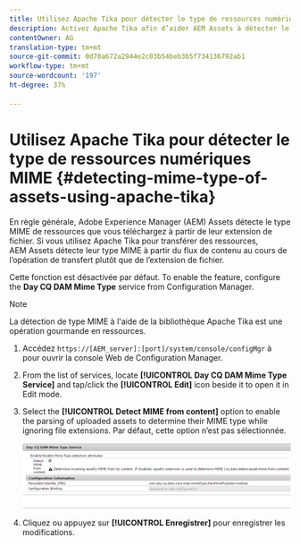 ```yaml
---
title: Utilisez Apache Tika pour détecter le type de ressources numériques MIME
description: Activez Apache Tika afin d’aider AEM Assets à détecter le type MIME des ressources à partir du flux de contenu pendant l’opération de téléchargement au lieu de l’extension de fichier.
contentOwner: AG
translation-type: tm+mt
source-git-commit: 0d70a672a2944e2c03b54beb3b5f734136792ab1
workflow-type: tm+mt
source-wordcount: '197'
ht-degree: 37%

---
```



# Utilisez Apache Tika pour détecter le type de ressources numériques MIME {#detecting-mime-type-of-assets-using-apache-tika}

En règle générale, Adobe Experience Manager (AEM) Assets détecte le type MIME de ressources que vous téléchargez à partir de leur extension de fichier. Si vous utilisez Apache Tika pour transférer des ressources, AEM Assets détecte leur type MIME à partir du flux de contenu au cours de l’opération de transfert plutôt que de l’extension de fichier.

Cette fonction est désactivée par défaut. To enable the feature, configure the **Day CQ DAM Mime Type** service from Configuration Manager.

>[!NOTE]
>
>La détection de type MIME à l&#39;aide de la bibliothèque Apache Tika est une opération gourmande en ressources.

1. Accédez `https://[AEM_server]:[port]/system/console/configMgr` à pour ouvrir la console Web de Configuration Manager.
1. From the list of services, locate **[!UICONTROL Day CQ DAM Mime Type Service]** and tap/click the **[!UICONTROL Edit]** icon beside it to open it in Edit mode.

1. Select the **[!UICONTROL Detect MIME from content]** option to enable the parsing of uploaded assets to determine their MIME type while ignoring file extensions. Par défaut, cette option n’est pas sélectionnée.

   ![chlimage_1-333](assets/chlimage_1-333.png)

1. Cliquez ou appuyez sur **[!UICONTROL Enregistrer]** pour enregistrer les modifications.
